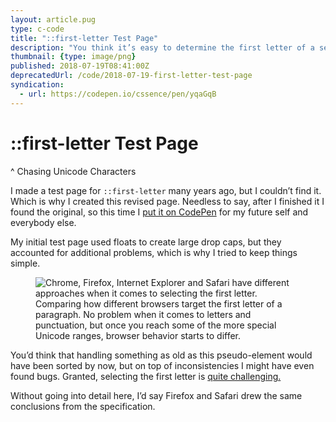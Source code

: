 ```yaml
---
layout: article.pug
type: c-code
title: "::first-letter Test Page"
description: "You think it’s easy to determine the first letter of a sentence? Think again!"
thumbnail: {type: image/png}
published: 2018-07-19T08:41:00Z
deprecatedUrl: /code/2018-07-19-first-letter-test-page
syndication:
  - url: https://codepen.io/cssence/pen/yqaGqB
---
```


# ::first-letter Test Page
^ Chasing Unicode Characters

I made a test page for `::first-letter` many years ago, but I couldn’t find it. Which is why I created this revised page. Needless to say, after I finished it I found the original, so this time I [put it on CodePen](https://codepen.io/cssence/pen/yqaGqB) for my future self and everybody else.

My initial test page used floats to create large drop caps, but they accounted for additional problems, which is why I tried to keep things simple.

<figure><img src="/2018/first-letter-test-page/comparison.png" alt="Chrome, Firefox, Internet Explorer and Safari have different approaches when it comes to selecting the first letter."><figcaption>Comparing how different browsers target the first letter of a paragraph. No problem when it comes to letters and punctuation, but once you reach some of the more special Unicode ranges, browser behavior starts to differ.</figcaption></figure>

You’d think that handling something as old as this pseudo-element would have been sorted by now, but on top of inconsistencies I might have even found bugs. Granted, selecting the first letter is [quite challenging.](https://developer.mozilla.org/en-US/docs/Web/CSS/%3A%3Afirst-letter)

Without going into detail here, I’d say Firefox and Safari drew the same conclusions from the specification.

